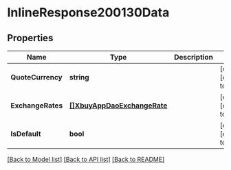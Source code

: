# InlineResponse200130Data

## Properties
Name | Type | Description | Notes
------------ | ------------- | ------------- | -------------
**QuoteCurrency** | **string** |  | [optional] [default to null]
**ExchangeRates** | [**[]XbuyAppDaoExchangeRate**](xbuy.app.dao.ExchangeRate.md) |  | [optional] [default to null]
**IsDefault** | **bool** |  | [optional] [default to null]

[[Back to Model list]](../README.md#documentation-for-models) [[Back to API list]](../README.md#documentation-for-api-endpoints) [[Back to README]](../README.md)


